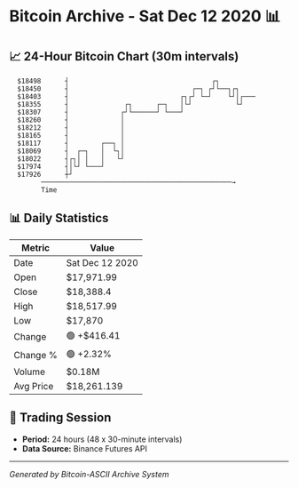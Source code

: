 # Bitcoin Archive - Sat Dec 12 2020 📊

## 📈 24-Hour Bitcoin Chart (30m intervals)

```
  $18498      ┤                                    ┌┐          
  $18450      ┤                               ┌─┐ ┌┘└──┐┌┐     
  $18403      ┤                            ┌┐┌┘ └─┘    └┘│┌─── 
  $18355      ┤              ┌┐      ┌─┐   │└┘           └┘    
  $18307      ┤             ┌┘└──────┘ └───┘                   
  $18260      ┤             │                                  
  $18212      ┤             │                                  
  $18165      ┤             │                                  
  $18117      ┤        ┌──┐ │                                  
  $18069      ┤  ┌─┐   │  └┐│                                  
  $18022      ┤┌┐│ │   │   └┘                                  
  $17974      ┤│└┘ └───┘                                       
  $17926      ┼┘                                               
        ────────────────────────────────────────────────→
        Time
```

## 📊 Daily Statistics

| Metric | Value |
|--------|-------|
| Date | Sat Dec 12 2020 |
| Open | $17,971.99 |
| Close | $18,388.4 |
| High | $18,517.99 |
| Low | $17,870 |
| Change | 🟢 +$416.41 |
| Change % | 🟢 +2.32% |
| Volume | $0.18M |
| Avg Price | $18,261.139 |

## 📅 Trading Session

- **Period:** 24 hours (48 x 30-minute intervals)
- **Data Source:** Binance Futures API

---
*Generated by Bitcoin-ASCII Archive System*
